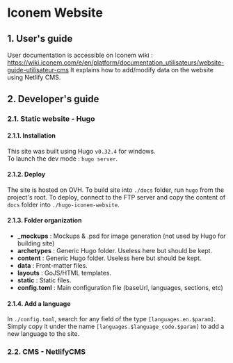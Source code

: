 # Iconem Website

## 1. User's guide 
User documentation is accessible on Iconem wiki : https://wiki.iconem.com/e/en/platform/documentation_utilisateurs/website-guide-utilisateur-cms
It explains how to add/modify data on the website using Netlify CMS.

## 2. Developer's guide

### 2.1. Static website - Hugo

#### 2.1.1. Installation

This site was built using Hugo `v0.32.4` for windows.
<br/>
To launch the dev mode : `hugo server`.

#### 2.1.2. Deploy

The site is hosted on OVH. To build site into `./docs` folder, run `hugo` from the project's root.
To deploy, connect to the FTP server and copy the content of `docs` folder into `./hugo-iconem-website`.

#### 2.1.3. Folder organization

- **\_mockups** : Mockups & .psd for image generation (not used by Hugo for building site)
- **archetypes** : Generic Hugo folder. Useless here but should be kept.
- **content** : Generic Hugo folder. Useless here but should be kept.
- **data** : Front-matter files.
- **layouts** : GoJS/HTML templates.
- **static** : Static files.
- **config.toml** : Main configuration file (baseUrl, languages, sections, etc)

#### 2.1.4. Add a language

In `./config.toml`, search for any field of the type `[languages.en.$param]`. Simply copy it under the name `[languages.$language_code.$param]` to add a new language to the site.

### 2.2. CMS - NetlifyCMS
